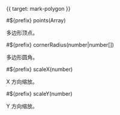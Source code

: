 {{ target: mark-polygon }}

<!-- IPolygonMarkSpec -->

#${prefix} points(Array)

多边形顶点。

#${prefix} cornerRadius(number|number[])

多边形圆角。

#${prefix} scaleX(number)

X 方向缩放。

#${prefix} scaleY(number)

Y 方向缩放。
